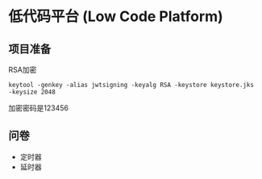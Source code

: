 # 低代码平台 (Low Code Platform)

## 项目准备

RSA加密
```
keytool -genkey -alias jwtsigning -keyalg RSA -keystore keystore.jks  -keysize 2048
```
加密密码是123456

## 问卷

- 定时器
- 延时器